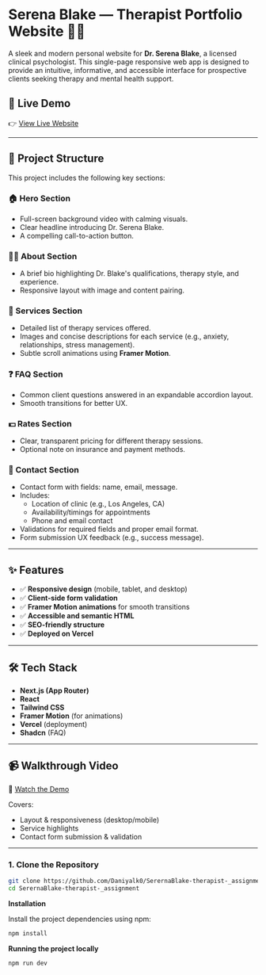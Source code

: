 # Serena Blake — Therapist Portfolio Website 🧠💬

A sleek and modern personal website for **Dr. Serena Blake**, a licensed clinical psychologist. This single-page responsive web app is designed to provide an intuitive, informative, and accessible interface for prospective clients seeking therapy and mental health support.

## 🚀 Live Demo

👉 [View Live Website](https://sererna-blake-therapist-assignment.vercel.app/)

---

## 📁 Project Structure

This project includes the following key sections:

### 🏠 Hero Section
- Full-screen background video with calming visuals.
- Clear headline introducing Dr. Serena Blake.
- A compelling call-to-action button.

### 👩‍⚕️ About Section
- A brief bio highlighting Dr. Blake's qualifications, therapy style, and experience.
- Responsive layout with image and content pairing.

### 💼 Services Section
- Detailed list of therapy services offered.
- Images and concise descriptions for each service (e.g., anxiety, relationships, stress management).
- Subtle scroll animations using **Framer Motion**.

### ❓ FAQ Section
- Common client questions answered in an expandable accordion layout.
- Smooth transitions for better UX.

### 💵 Rates Section
- Clear, transparent pricing for different therapy sessions.
- Optional note on insurance and payment methods.

### 📍 Contact Section
- Contact form with fields: name, email, message.
- Includes:
  - Location of clinic (e.g., Los Angeles, CA)
  - Availability/timings for appointments
  - Phone and email contact
- Validations for required fields and proper email format.
- Form submission UX feedback (e.g., success message).

---

## ✨ Features

- ✅ **Responsive design** (mobile, tablet, and desktop)
- ✅ **Client-side form validation**
- ✅ **Framer Motion animations** for smooth transitions
- ✅ **Accessible and semantic HTML**
- ✅ **SEO-friendly structure**
- ✅ **Deployed on Vercel**

---

## 🛠️ Tech Stack

- **Next.js (App Router)**
- **React**
- **Tailwind CSS**
- **Framer Motion** (for animations)
- **Vercel** (deployment)
- **Shadcn** (FAQ)

---

## 📹 Walkthrough Video

🎥 [Watch the Demo](https://your-loom-or-drive-link.com)

Covers:
- Layout & responsiveness (desktop/mobile)
- Service highlights
- Contact form submission & validation

---

### 1. Clone the Repository

```bash
git clone https://github.com/Daniyalk0/SerernaBlake-therapist-_assignment
cd SerernaBlake-therapist-_assignment
```

**Installation**

Install the project dependencies using npm:

```bash
npm install
```

**Running the project locally**

```bash
npm run dev
```
